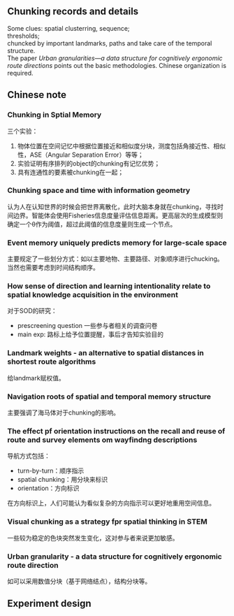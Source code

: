 ## Chunking records and details
Some clues: spatial clusterring, sequence;  
thresholds;  
chuncked by important landmarks, paths and take care of the temporal structure.  
The paper *Urban granularities—a data structure for cognitively ergonomic route directions* points out the basic methodologies. Chinese organization is required.
## Chinese note
### Chunking in Sptial Memory
三个实验：  
1. 物体位置在空间记忆中根据位置接近和相似度分块，测度包括角接近性、相似性，ASE（Angular Separation Error）等等；  
2. 实验证明有序排列的object的chunking有记忆优势；  
3. 具有连通性的要素被chunking在一起；
### Chunking space and time with information geometry
认为人在认知世界的时候会把世界离散化，此时大脑本身就在chunking，寻找时间边界。智能体会使用Fisheries信息度量评估信息距离。更高层次的生成模型则确定一个θ作为阈值，超过此阈值的信息度量则生成一个节点。
### Event memory uniquely predicts memory for large-scale space
主要规定了一些划分方式：如以主要地物、主要路径、对象顺序进行chucking。当然也需要考虑到时间结构顺序。
### How sense of direction and learning intentionality relate to spatial knowledge acquisition in the environment
对于SOD的研究：  
- prescreening question 一些参与者相关的调查问卷  
- main exp: 路标上给予位置提醒，事后才告知实验目的
### Landmark weights - an alternative to spatial distances in shortest route algorithms
给landmark赋权值。
### Navigation roots of spatial and temporal memory structure
主要强调了海马体对于chunking的影响。
### The effect pf orientation instructions on the recall and reuse of route and survey elements om wayfindng descriptions
导航方式包括：  
- turn-by-turn：顺序指示  
- spatial chunking：用分块来标识  
- orientation：方向标识  

在方向标识上，人们可能认为看似复杂的方向指示可以更好地重用空间信息。
### Visual chunking as a strategy fpr spatial thinking in STEM
一些较为稳定的色块突然发生变化，这对参与者来说更加敏感。
### Urban granularity - a data structure for cognitively ergonomic route direction
如可以采用数值分块（基于网络结点），结构分块等。


## Experiment design
